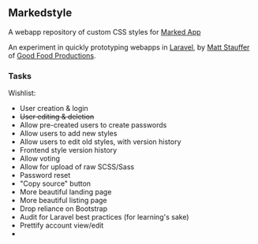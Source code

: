 ## Markedstyle 
A webapp repository of custom CSS styles for [Marked App](http://marked2app.com/)

An experiment in quickly prototyping webapps in [Laravel](http://laravel.com), by [Matt Stauffer](http://mattstauffer.co/) of [Good Food Productions](http://goodfoodpro.com/).

### Tasks
Wishlist:  

  * User creation & login
  * <strike>User editing & deletion</strike>
  * Allow pre-created users to create passwords
  * Allow users to add new styles
  * Allow users to edit old styles, with version history
  * Frontend style version history
  * Allow voting
  * Allow for upload of raw SCSS/Sass
  * Password reset
  * "Copy source" button
  * More beautiful landing page
  * More beautiful listing page
  * Drop reliance on Bootstrap
  * Audit for Laravel best practices (for learning's sake)
  * Prettify account view/edit
  * 
